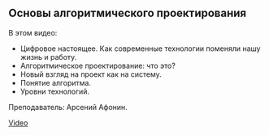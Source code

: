 ## Основы алгоритмического проектирования

В этом видео:

*   Цифровое настоящее. Как современные технологии поменяли нашу жизнь и работу.
*   Алгоритмическое проектирование: что это?
*   Новый взгляд на проект как на систему.
*   Понятие алгоритма.
*   Уровни технологий.

Преподаватель: Арсений Афонин.

[Video](https://player.softculture.cc/embed/online/MGI/MGI_5.7.04_L1-1_Arseniy)
